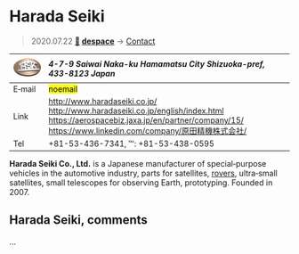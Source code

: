 # Harada Seiki
> 2020.07.22 **[🚀](../index/index.md) [despace](index.md)** → [Contact](contact.md)

|[![](f/contact/h/harada_seiki_logo1_thumb.jpg)](f/contact/h/harada_seiki_logo1.png)|*4-7-9 Saiwai Naka-ku Hamamatsu City Shizuoka-pref, 433-8123 Japan*|
|:--|:--|
|E‑mail|<mark>noemail</mark>|
|Link|<http://www.haradaseiki.co.jp/><br> <http://www.haradaseiki.co.jp/english/index.html><br> <https://aerospacebiz.jaxa.jp/en/partner/company/15/><br> <https://www.linkedin.com/company/原田精機株式会社/>|
|Tel|+81-53-436-7341, ℻: +81-53-438-0595|

**Harada Seiki Co., Ltd.** is a Japanese manufacturer of special‑purpose vehicles in the automotive industry, parts for satellites, [rovers](rover.md), ultra‑small satellites, small telescopes for observing Earth, prototyping. Founded in 2007.

<p style="page-break-after:always"> </p>

## Harada Seiki, comments

…

